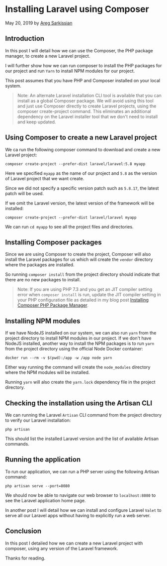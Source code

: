 # Installing Laravel using Composer

May 20, 2019 by [Areg Sarkissian](https://aregsar.com/about)

## Introduction

In this post I will detail how we can use the Composer, the PHP package manager, to create a new Laravel project.

I will further show how we can run composer to install the PHP packages for our project and run `Yarn` to install NPM modules for our project.

This post assumes that you have PHP and Composer installed on your local system.

> Note: An alternate Laravel installation CLI tool is available that you can install as a global Composer package. We will avoid using this tool and just use Composer directly to create Laravel projects, using the composer create-project command. This eliminates an additional dependency on the Laravel installer tool that we don't need to install and keep updated.

## Using Composer to create a new Laravel project

We ca run the following composer command to download and create a new Laravel project:

`composer create-project --prefer-dist laravel/laravel:5.8 myapp`

Here we specified `myapp` as the name of our project and `5.8` as the version of Laravel project that we want create.

Since we did not specify a specific version patch such as `5.8.17`, the latest patch will be used.

If we omit the Laravel version, the latest version of the framework will be installed:

`composer create-project --prefer-dist laravel/laravel myapp`

We can run `cd myapp` to see all the project files and directories.

## Installing Composer packages

Since we are using Composer to create the project, Composer will also install the Laravel packages for us which will create the `vendor` directory where the packages are installed.

So running `composer install` from the project directory should indicate that there are no new packages to install.

> Note: If you are using PHP 7.3 and you get an JIT compiler setting error when `composer install` is run, update the JIT compiler setting in your PHP configuration file as detailed in my blog post [Installing Composer PHP Package Manager](https://aregsar.com/blog/2019/installing-composer-php-package-manager).

## Installing NPM modules

If we have NodeJS installed on our system, we can also run `yarn` from the project directory to install NPM modules in our project. If we don't have NodeJS installed, another way to install the NPM packages is to run `yarn` from the project directory using the official Node Docker container:

`docker run --rm -v $(pwd):/app -w /app node yarn`

Either way running the command will create the `node_modules` directory where the NPM modules will be installed.

Running `yarn` will also create the `yarn.lock` dependency file in the project directory.

## Checking the installation using the Artisan CLI

We can running the Laravel `Artisan` CLI command from the project directory to verify our Laravel installation:

`php artisan`

This should list the installed Laravel version and the list of available Artisan commands.

## Running the application

To run our application, we can run a PHP server using the following Artisan command:

`php artisan serve --port=8080`

We should now be able to navigate our web browser to `localhost:8080` to see the Laravel application home page.

In another post I will detail how we can install and configure Laravel `Valet` to serve all our Laravel apps without having to explicitly run a web server.

## Conclusion

In this post I detailed how we can create a new Laravel project with composer, using any version of the Laravel framework.

Thanks for reading.